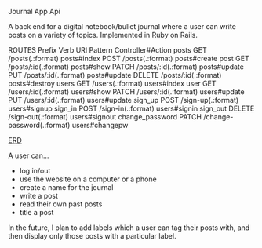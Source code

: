 Journal App Api

A back end for a digital notebook/bullet journal where a user can write posts on a variety of topics.
Implemented in Ruby on Rails.

ROUTES
         Prefix Verb   URI Pattern                Controller#Action
          posts GET    /posts(.:format)           posts#index
                POST   /posts(.:format)           posts#create
           post GET    /posts/:id(.:format)       posts#show
                PATCH  /posts/:id(.:format)       posts#update
                PUT    /posts/:id(.:format)       posts#update
                DELETE /posts/:id(.:format)       posts#destroy
          users GET    /users(.:format)           users#index
           user GET    /users/:id(.:format)       users#show
                PATCH  /users/:id(.:format)       users#update
                PUT    /users/:id(.:format)       users#update
        sign_up POST   /sign-up(.:format)         users#signup
        sign_in POST   /sign-in(.:format)         users#signin
       sign_out DELETE /sign-out(.:format)        users#signout
change_password PATCH  /change-password(.:format) users#changepw

[ERD](erd.pdf)


A user can…
* log in/out
* use the website on a computer or a phone
* create a name for the journal
* write a post
* read their own past posts
* title a post

In the future, I plan to add labels which a user can tag
their posts with, and then display only those posts with 
a particular label.